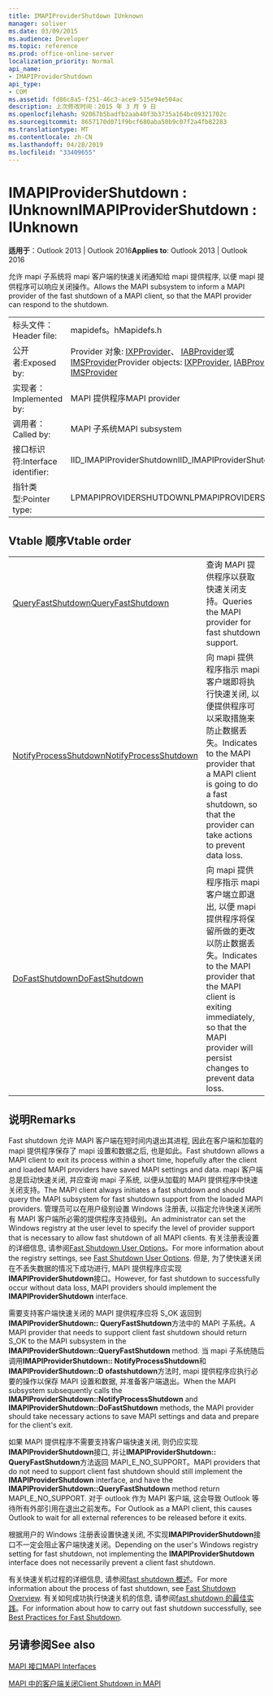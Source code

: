 ```yaml
---
title: IMAPIProviderShutdown IUnknown
manager: soliver
ms.date: 03/09/2015
ms.audience: Developer
ms.topic: reference
ms.prod: office-online-server
localization_priority: Normal
api_name:
- IMAPIProviderShutdown
api_type:
- COM
ms.assetid: fd86c8a5-f251-46c3-ace9-515e94e504ac
description: 上次修改时间：2015 年 3 月 9 日
ms.openlocfilehash: 92067b5badfb2aab40f3b3735a164bc09321702c
ms.sourcegitcommit: 8657170d071f9bcf680aba50b9c07f2a4fb82283
ms.translationtype: MT
ms.contentlocale: zh-CN
ms.lasthandoff: 04/28/2019
ms.locfileid: "33409655"
---
```

# <a name="imapiprovidershutdown--iunknown"></a><span data-ttu-id="5236b-103">IMAPIProviderShutdown : IUnknown</span><span class="sxs-lookup"><span data-stu-id="5236b-103">IMAPIProviderShutdown : IUnknown</span></span>

  
  
<span data-ttu-id="5236b-104">**适用于**：Outlook 2013 | Outlook 2016</span><span class="sxs-lookup"><span data-stu-id="5236b-104">**Applies to**: Outlook 2013 | Outlook 2016</span></span> 
  
<span data-ttu-id="5236b-105">允许 mapi 子系统将 mapi 客户端的快速关闭通知给 mapi 提供程序, 以便 mapi 提供程序可以响应关闭操作。</span><span class="sxs-lookup"><span data-stu-id="5236b-105">Allows the MAPI subsystem to inform a MAPI provider of the fast shutdown of a MAPI client, so that the MAPI provider can respond to the shutdown.</span></span>
  
|||
|:-----|:-----|
|<span data-ttu-id="5236b-106">标头文件：</span><span class="sxs-lookup"><span data-stu-id="5236b-106">Header file:</span></span>  <br/> |<span data-ttu-id="5236b-107">mapidefs。h</span><span class="sxs-lookup"><span data-stu-id="5236b-107">Mapidefs.h</span></span>  <br/> |
|<span data-ttu-id="5236b-108">公开者:</span><span class="sxs-lookup"><span data-stu-id="5236b-108">Exposed by:</span></span>  <br/> |<span data-ttu-id="5236b-109">Provider 对象: [IXPProvider](ixpprovideriunknown.md)、 [IABProvider](iabprovideriunknown.md)或[IMSProvider](imsprovideriunknown.md)</span><span class="sxs-lookup"><span data-stu-id="5236b-109">Provider objects: [IXPProvider](ixpprovideriunknown.md), [IABProvider](iabprovideriunknown.md), or [IMSProvider](imsprovideriunknown.md)</span></span> <br/> |
|<span data-ttu-id="5236b-110">实现者：</span><span class="sxs-lookup"><span data-stu-id="5236b-110">Implemented by:</span></span>  <br/> |<span data-ttu-id="5236b-111">MAPI 提供程序</span><span class="sxs-lookup"><span data-stu-id="5236b-111">MAPI provider</span></span>  <br/> |
|<span data-ttu-id="5236b-112">调用者：</span><span class="sxs-lookup"><span data-stu-id="5236b-112">Called by:</span></span>  <br/> |<span data-ttu-id="5236b-113">MAPI 子系统</span><span class="sxs-lookup"><span data-stu-id="5236b-113">MAPI subsystem</span></span>  <br/> |
|<span data-ttu-id="5236b-114">接口标识符:</span><span class="sxs-lookup"><span data-stu-id="5236b-114">Interface identifier:</span></span>  <br/> |<span data-ttu-id="5236b-115">IID_IMAPIProviderShutdown</span><span class="sxs-lookup"><span data-stu-id="5236b-115">IID_IMAPIProviderShutdown</span></span>  <br/> |
|<span data-ttu-id="5236b-116">指针类型:</span><span class="sxs-lookup"><span data-stu-id="5236b-116">Pointer type:</span></span>  <br/> |<span data-ttu-id="5236b-117">LPMAPIPROVIDERSHUTDOWN</span><span class="sxs-lookup"><span data-stu-id="5236b-117">LPMAPIPROVIDERSHUTDOWN</span></span>  <br/> |
   
## <a name="vtable-order"></a><span data-ttu-id="5236b-118">Vtable 顺序</span><span class="sxs-lookup"><span data-stu-id="5236b-118">Vtable order</span></span>

|||
|:-----|:-----|
|[<span data-ttu-id="5236b-119">QueryFastShutdown</span><span class="sxs-lookup"><span data-stu-id="5236b-119">QueryFastShutdown</span></span>](imapiprovidershutdown-queryfastshutdown.md) <br/> |<span data-ttu-id="5236b-120">查询 MAPI 提供程序以获取快速关闭支持。</span><span class="sxs-lookup"><span data-stu-id="5236b-120">Queries the MAPI provider for fast shutdown support.</span></span>  <br/> |
|[<span data-ttu-id="5236b-121">NotifyProcessShutdown</span><span class="sxs-lookup"><span data-stu-id="5236b-121">NotifyProcessShutdown</span></span>](imapiprovidershutdown-notifyprocessshutdown.md) <br/> |<span data-ttu-id="5236b-122">向 mapi 提供程序指示 mapi 客户端即将执行快速关闭, 以便提供程序可以采取措施来防止数据丢失。</span><span class="sxs-lookup"><span data-stu-id="5236b-122">Indicates to the MAPI provider that a MAPI client is going to do a fast shutdown, so that the provider can take actions to prevent data loss.</span></span>  <br/> |
|[<span data-ttu-id="5236b-123">DoFastShutdown</span><span class="sxs-lookup"><span data-stu-id="5236b-123">DoFastShutdown</span></span>](imapiprovidershutdown-dofastshutdown.md) <br/> |<span data-ttu-id="5236b-124">向 mapi 提供程序指示 mapi 客户端立即退出, 以便 mapi 提供程序将保留所做的更改以防止数据丢失。</span><span class="sxs-lookup"><span data-stu-id="5236b-124">Indicates to the MAPI provider that the MAPI client is exiting immediately, so that the MAPI provider will persist changes to prevent data loss.</span></span>  <br/> |
   
## <a name="remarks"></a><span data-ttu-id="5236b-125">说明</span><span class="sxs-lookup"><span data-stu-id="5236b-125">Remarks</span></span>

<span data-ttu-id="5236b-126">Fast shutdown 允许 MAPI 客户端在短时间内退出其进程, 因此在客户端和加载的 mapi 提供程序保存了 mapi 设置和数据之后, 也是如此。</span><span class="sxs-lookup"><span data-stu-id="5236b-126">Fast shutdown allows a MAPI client to exit its process within a short time, hopefully after the client and loaded MAPI providers have saved MAPI settings and data.</span></span> <span data-ttu-id="5236b-127">mapi 客户端总是启动快速关闭, 并应查询 mapi 子系统, 以便从加载的 MAPI 提供程序中快速关闭支持。</span><span class="sxs-lookup"><span data-stu-id="5236b-127">The MAPI client always initiates a fast shutdown and should query the MAPI subsystem for fast shutdown support from the loaded MAPI providers.</span></span> <span data-ttu-id="5236b-128">管理员可以在用户级别设置 Windows 注册表, 以指定允许快速关闭所有 MAPI 客户端所必需的提供程序支持级别。</span><span class="sxs-lookup"><span data-stu-id="5236b-128">An administrator can set the Windows registry at the user level to specify the level of provider support that is necessary to allow fast shutdown of all MAPI clients.</span></span> <span data-ttu-id="5236b-129">有关注册表设置的详细信息, 请参阅[Fast Shutdown User Options](fast-shutdown-user-options.md)。</span><span class="sxs-lookup"><span data-stu-id="5236b-129">For more information about the registry settings, see [Fast Shutdown User Options](fast-shutdown-user-options.md).</span></span> <span data-ttu-id="5236b-130">但是, 为了使快速关闭在不丢失数据的情况下成功进行, MAPI 提供程序应实现**IMAPIProviderShutdown**接口。</span><span class="sxs-lookup"><span data-stu-id="5236b-130">However, for fast shutdown to successfully occur without data loss, MAPI providers should implement the **IMAPIProviderShutdown** interface.</span></span> 
  
<span data-ttu-id="5236b-131">需要支持客户端快速关闭的 MAPI 提供程序应将 S_OK 返回到**IMAPIProviderShutdown:: QueryFastShutdown**方法中的 MAPI 子系统。</span><span class="sxs-lookup"><span data-stu-id="5236b-131">A MAPI provider that needs to support client fast shutdown should return S_OK to the MAPI subsystem in the **IMAPIProviderShutdown::QueryFastShutdown** method.</span></span> <span data-ttu-id="5236b-132">当 mapi 子系统随后调用**IMAPIProviderShutdown:: NotifyProcessShutdown**和**IMAPIProviderShutdown::D ofastshutdown**方法时, mapi 提供程序应执行必要的操作以保存 MAPI 设置和数据, 并准备客户端退出。</span><span class="sxs-lookup"><span data-stu-id="5236b-132">When the MAPI subsystem subsequently calls the **IMAPIProviderShutdown::NotifyProcessShutdown** and **IMAPIProviderShutdown::DoFastShutdown** methods, the MAPI provider should take necessary actions to save MAPI settings and data and prepare for the client's exit.</span></span> 
  
<span data-ttu-id="5236b-133">如果 MAPI 提供程序不需要支持客户端快速关闭, 则仍应实现**IMAPIProviderShutdown**接口, 并让**IMAPIProviderShutdown:: QueryFastShutdown**方法返回 MAPI_E_NO_SUPPORT。</span><span class="sxs-lookup"><span data-stu-id="5236b-133">MAPI providers that do not need to support client fast shutdown should still implement the **IMAPIProviderShutdown** interface, and have the **IMAPIProviderShutdown::QueryFastShutdown** method return MAPI_E_NO_SUPPORT.</span></span> <span data-ttu-id="5236b-134">对于 outlook 作为 MAPI 客户端, 这会导致 Outlook 等待所有外部引用在退出之前发布。</span><span class="sxs-lookup"><span data-stu-id="5236b-134">For Outlook as a MAPI client, this causes Outlook to wait for all external references to be released before it exits.</span></span> 
  
<span data-ttu-id="5236b-135">根据用户的 Windows 注册表设置快速关闭, 不实现**IMAPIProviderShutdown**接口不一定会阻止客户端快速关闭。</span><span class="sxs-lookup"><span data-stu-id="5236b-135">Depending on the user's Windows registry setting for fast shutdown, not implementing the **IMAPIProviderShutdown** interface does not necessarily prevent a client fast shutdown.</span></span> 
  
<span data-ttu-id="5236b-136">有关快速关机过程的详细信息, 请参阅[fast shutdown 概述](fast-shutdown-overview.md)。</span><span class="sxs-lookup"><span data-stu-id="5236b-136">For more information about the process of fast shutdown, see [Fast Shutdown Overview](fast-shutdown-overview.md).</span></span> <span data-ttu-id="5236b-137">有关如何成功执行快速关机的信息, 请参阅[fast shutdown 的最佳实践](best-practices-for-fast-shutdown.md)。</span><span class="sxs-lookup"><span data-stu-id="5236b-137">For information about how to carry out fast shutdown successfully, see [Best Practices for Fast Shutdown](best-practices-for-fast-shutdown.md).</span></span>
  
## <a name="see-also"></a><span data-ttu-id="5236b-138">另请参阅</span><span class="sxs-lookup"><span data-stu-id="5236b-138">See also</span></span>



[<span data-ttu-id="5236b-139">MAPI 接口</span><span class="sxs-lookup"><span data-stu-id="5236b-139">MAPI Interfaces</span></span>](mapi-interfaces.md)
  
[<span data-ttu-id="5236b-140">MAPI 中的客户端关闭</span><span class="sxs-lookup"><span data-stu-id="5236b-140">Client Shutdown in MAPI</span></span>](client-shutdown-in-mapi.md)

